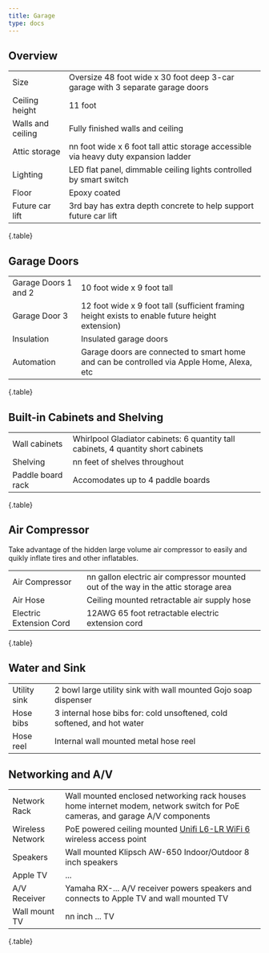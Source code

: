 ```yaml
---
title: Garage
type: docs
---
```


## Overview

| | |
|-|-|
|Size|Oversize 48 foot wide x 30 foot deep 3-car garage with 3 separate garage doors|
|Ceiling height|11 foot|
|Walls and ceiling|Fully finished walls and ceiling|
|Attic storage|nn foot wide x 6 foot tall attic storage accessible via heavy duty expansion ladder|
|Lighting|LED flat panel, dimmable ceiling lights controlled by smart switch|
|Floor|Epoxy coated|
|Future car lift|3rd bay has extra depth concrete to help support future car lift|
{.table}

## Garage Doors

| | |
|-|-|
|Garage Doors 1 and 2|10 foot wide x 9 foot tall|
|Garage Door 3|12 foot wide x 9 foot tall (sufficient framing height exists to enable future height extension)|
|Insulation|Insulated garage doors|
|Automation|Garage doors are connected to smart home and can be controlled via Apple Home, Alexa, etc|
{.table}

## Built-in Cabinets and Shelving

| | |
|-|-|
|Wall cabinets|Whirlpool Gladiator cabinets: 6 quantity tall cabinets, 4 quantity short cabinets|
|Shelving|nn feet of shelves throughout|
|Paddle board rack|Accomodates up to 4 paddle boards|
{.table}

## Air Compressor

Take advantage of the hidden large volume air compressor to easily and quikly inflate tires and other inflatables.

| | |
|-|-|
|Air Compressor|nn gallon electric air compressor mounted out of the way in the attic storage area|
|Air Hose|Ceiling mounted retractable air supply hose|
|Electric Extension Cord|12AWG 65 foot retractable electric extension cord|
{.table}

## Water and Sink

| | |
|-|-|
|Utility sink|2 bowl large utility sink with wall mounted Gojo soap dispenser|
|Hose bibs|3 internal hose bibs for: cold unsoftened, cold softened, and hot water|
|Hose reel|Internal wall mounted metal hose reel|

## Networking and A/V

| | |
|-|-|
|Network Rack|Wall mounted enclosed networking rack houses home internet modem, network switch for PoE cameras, and garage A/V components|
|Wireless Network|PoE powered ceiling mounted [Unifi L6-LR WiFi 6](https://store.ui.com/us/en/pro/category/all-wifi/products/u6-lr) wireless access point|
|Speakers|Wall mounted Klipsch AW-650 Indoor/Outdoor 8 inch speakers|
|Apple TV|...|
|A/V Receiver|Yamaha RX-... A/V receiver powers speakers and connects to Apple TV and wall mounted TV|
|Wall mount TV|nn inch ... TV|
{.table}
